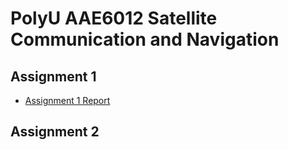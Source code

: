 # PolyU AAE6012 Satellite Communication and Navigation 

## Assignment 1

* [Assignment 1 Report](assignment_1/README.md)

## Assignment 2
